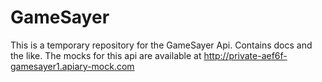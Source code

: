 GameSayer
=========

This is a temporary repository for the GameSayer Api. Contains docs and the like. The mocks for this api are available at http://private-aef6f-gamesayer1.apiary-mock.com
